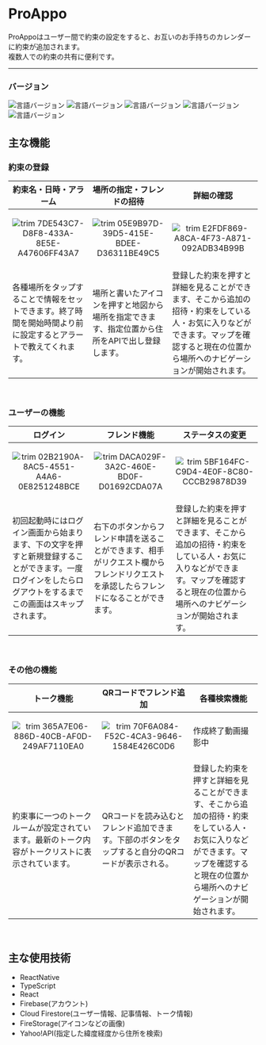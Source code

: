 # ProAppo
ProAppoはユーザー間で約束の設定をすると、お互いのお手持ちのカレンダーに約束が追加されます。<br />
複数人での約束の共有に便利です。

* * *
### バージョン
![言語バージョン](https://img.shields.io/badge/React-18.2.0-blue)
![言語バージョン](https://img.shields.io/badge/TypeScript-5.1.6-blue)
![言語バージョン](https://img.shields.io/badge/ReactNative-0.72.4-blue)
![言語バージョン](https://img.shields.io/badge/Expo-49.0.6-blue)
![言語バージョン](https://img.shields.io/badge/Firebase-10.1.0-blue)

## 主な機能

### 約束の登録

| 約束名・日時・アラーム                                                                                                                  | 場所の指定・フレンドの招待                                                                                                                | 詳細の確認                                                                                                                                                   |
| ----------------------------------------------------------------------------------------------------------------------------------- | ----------------------------------------------------------------------------------------------------------------------------------- | ---------------------------------------------------------------------------------------------------------------------------------------------------------- |
| <p align="center">![trim 7DE543C7-D8F8-433A-8E5E-A47606FF43A7](https://github.com/s1f102101615/Re-again/assets/85666847/1c0017e3-74d0-49fc-b053-3f35836d8e9e)</p>| <p align="center">![trim 05E9B97D-39D5-415E-BDEE-D36311BE49C5](https://github.com/s1f102101615/Re-again/assets/85666847/e68f49bd-a5af-4b73-bd9a-b45dbf2bcf9c)</p>| <p align="center">![trim E2FDF869-A8CA-4F73-A871-092ADB34B99B](https://github.com/s1f102101615/Re-again/assets/85666847/463ed56f-1495-4c26-909c-32147ead83bc)</p>
| 各種場所をタップすることで情報をセットできます。終了時間を開始時間より前に設定するとアラートで教えてくれます。                                                  | 場所と書いたアイコンを押すと地図から場所を指定できます、指定位置から住所をAPIで出し登録します。 | 登録した約束を押すと詳細を見ることができます、そこから追加の招待・約束をしている人・お気に入りなどができます。マップを確認すると現在の位置から場所へのナビゲーションが開始されます。 |

<br>

### ユーザーの機能

| ログイン                                                                                                                  | フレンド機能                                                                                                                | ステータスの変更                                                                                                                                                   |
| ----------------------------------------------------------------------------------------------------------------------------------- | ----------------------------------------------------------------------------------------------------------------------------------- | ---------------------------------------------------------------------------------------------------------------------------------------------------------- |
| <p align="center">![trim 02B2190A-8AC5-4551-A4A6-0E8251248BCE](https://github.com/s1f102101615/Re-again/assets/85666847/9ab5489d-528a-4f0a-a6ed-ad8632b4a4b1)</p>| <p align="center">![trim DACA029F-3A2C-460E-BD0F-D01692CDA07A](https://github.com/s1f102101615/Re-again/assets/85666847/655ff0eb-3ad8-4064-9a48-ca9b5d641441) </p>| <p align="center">![trim 5BF164FC-C9D4-4E0F-8C80-CCCB29878D39](https://github.com/s1f102101615/Re-again/assets/85666847/dbe1ab36-aa41-44b5-b234-67f4bb5c05e2)</p>|
| 初回起動時にはログイン画面から始まります、下の文字を押すと新規登録することができます。一度ログインをしたらログアウトをするまでこの画面はスキップされます。                                                  | 右下のボタンからフレンド申請を送ることができます、相手がリクエスト欄からフレンドリクエストを承認したらフレンドになることができます。 | 登録した約束を押すと詳細を見ることができます、そこから追加の招待・約束をしている人・お気に入りなどができます。マップを確認すると現在の位置から場所へのナビゲーションが開始されます。 |

<br>

### その他の機能

| トーク機能                                                                                                                  | QRコードでフレンド追加                                                                                                                | 各種検索機能                                                                                                                                                   |
| ----------------------------------------------------------------------------------------------------------------------------------- | ----------------------------------------------------------------------------------------------------------------------------------- | ---------------------------------------------------------------------------------------------------------------------------------------------------------- |
|  <p align="center">![trim 365A7E06-886D-40CB-AF0D-249AF7110EA0](https://github.com/s1f102101615/Re-again/assets/85666847/76d8e101-3709-4875-8f8e-0571e057e50a)</p>| <p align="center">![trim 70F6A084-F52C-4CA3-9646-1584E426C0D6](https://github.com/s1f102101615/Re-again/assets/85666847/0a998cc3-26ff-405b-982f-e864e9e1dab8)</p> | 作成終了動画撮影中
| 約束事に一つのトークルームが設定されています。最新のトーク内容がトークリストに表示されています。                                                  | QRコードを読み込むとフレンド追加できます。下部のボタンをタップすると自分のQRコードが表示される。 | 登録した約束を押すと詳細を見ることができます、そこから追加の招待・約束をしている人・お気に入りなどができます。マップを確認すると現在の位置から場所へのナビゲーションが開始されます。 |

<br>

## 主な使用技術
- ReactNative
- TypeScript
- React
- Firebase(アカウント)
- Cloud Firestore(ユーザー情報、記事情報、トーク情報)
- FireStorage(アイコンなどの画像)
- Yahoo!API(指定した緯度経度から住所を検索)
